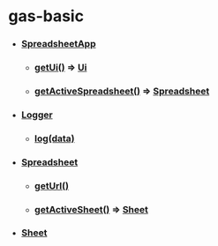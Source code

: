 # gas-basic

- ### [SpreadsheetApp](https://developers.google.com/apps-script/reference/spreadsheet/spreadsheet-app)
  - ### [getUi()](https://developers.google.com/apps-script/reference/spreadsheet/spreadsheet-app#getUi()) => [Ui](https://developers.google.com/apps-script/reference/base/ui.html)
  - ### [getActiveSpreadsheet()](https://developers.google.com/apps-script/reference/spreadsheet/spreadsheet-app#getActiveSpreadsheet()) => [Spreadsheet](https://developers.google.com/apps-script/reference/spreadsheet/spreadsheet)

- ### [Logger](https://developers.google.com/apps-script/reference/base/logger)
  - ### [log(data)](https://developers.google.com/apps-script/reference/base/logger#log(Object))

- ### [Spreadsheet](https://developers.google.com/apps-script/reference/spreadsheet/spreadsheet)
  - ### [getUrl()](https://developers.google.com/apps-script/reference/spreadsheet/spreadsheet#getUrl())
  - ### [getActiveSheet()](https://developers.google.com/apps-script/reference/spreadsheet/spreadsheet#getActiveSheet()) => [Sheet](https://developers.google.com/apps-script/reference/spreadsheet/sheet)

- ### [Sheet](https://developers.google.com/apps-script/reference/spreadsheet/sheet)
